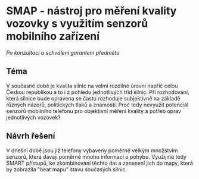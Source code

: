 # SMAP - nástroj pro měření kvality vozovky s využitím senzorů mobilního zařízení
_Po konzultaci a schválení garantem předmětu_

## Téma
V současné době je kvalita silnic na velmi rozdílné úrovni napříč celou Českou republikou a to i z pohledu jednotlivých tříd silnic. Při rozhodování, která silnice bude opravena se často rozhoduje subjektivně na základě různých názorů, politických tlaků a známostí. Proč tedy nevyužít potenciál senzorů mobilního telefonu pro objektivní měření kvality a potřeb oprav jednotlivých vozovek?

## Návrh řešení
V dnešní době jsou již telefony vybaveny poměrně velkým množstvím senzorů, která dávají poměrně mnoho informací o pohybu. Využijme tedy SMART přístupů, ke zkombinování těchto dat a zanesení jich do mapy, která by zobrazila "heat mapu" stavu současých silnic.
